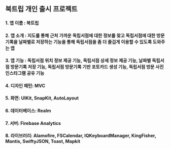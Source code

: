## 북트립 개인 출시 프로젝트

#### 1. 앱 이름 : 북트립 
#### 2. 앱 소개 : 지도를 통해 근처 가까운 독립서점에 대한 정보를 찾고 독립서점에 대한 방문기록을 날짜별로 저장하는 기능을 통해 독립서점을 좀 더 즐겁게 이용할 수 있도록 도와주는 앱
#### 3. 앱 기능 : 독립서점 위치 정보 제공 기능, 독립서점 상세 정보 제공 기능, 날짜별 독립서점 방문기록 저장 기능, 독립서점 방문기록 기반 포토카드 생성 기능, 독립서점 방문 사진 인스타그램 공유 기능
#### 4. 디자인 패턴: MVC
#### 5. 화면: UIKit, SnapKit, AutoLayout
#### 6. 데이터베이스: Realm
#### 7. 서버: Firebase Analytics
#### 8. 라이브러리: Alamofire, FSCalendar, IQKeyboardManager, KingFisher, Mantis, SwiftyJSON, Toast, Mapkit


